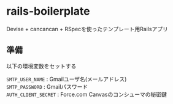 # rails-boilerplate
Devise + cancancan + RSpecを使ったテンプレート用Railsアプリ

## 準備

以下の環境変数をセットする

``SMTP_USER_NAME`` : Gmailユーザ名(メールアドレス)  
``SMTP_PASSWORD`` : Gmailパスワード  
``AUTH_CLIENT_SECRET`` : Force.com Canvasのコンシューマの秘密鍵
